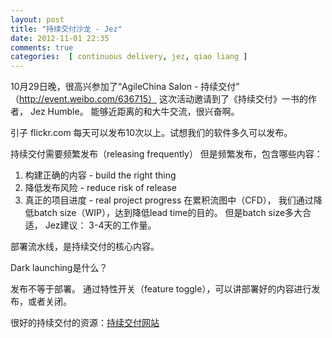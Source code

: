```yaml
---
layout: post
title: "持续交付沙龙 - Jez"
date: 2012-11-01 22:35
comments: true
categories:  [ continuous delivery, jez, qiao liang ]
---
```


10月29日晚，很高兴参加了“AgileChina Salon - 持续交付” （http://event.weibo.com/636715） 这次活动邀请到了《持续交付》一书的作者， Jez Humble。 能够近距离的和大牛交流，很兴奋啊。

引子
flickr.com 每天可以发布10次以上。试想我们的软件多久可以发布。

<!-- more -->

持续交付需要频繁发布（releasing frequently）
但是频繁发布，包含哪些内容：
1. 构建正确的内容 - build the right thing
2. 降低发布风险 - reduce risk of release
3. 真正的项目进度 - real project progress
  在累积流图中（CFD）， 我们通过降低batch size（WIP），达到降低lead time的目的。 但是batch size多大合适， Jez建议： 3-4天的工作量。

部署流水线，是持续交付的核心内容。

Dark launching是什么？
  
发布不等于部署。 通过特性开关（feature toggle），可以讲部署好的内容进行发布，或者关闭。

很好的持续交付的资源：[持续交付网站](www.continuousdelivery.info)

